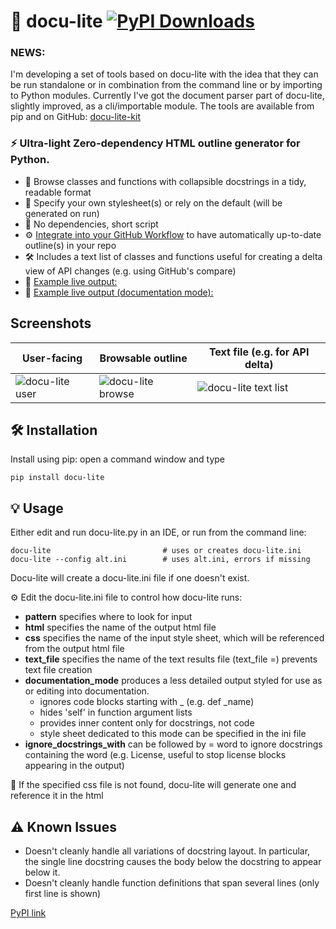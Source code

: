 # 🧾 docu-lite [![PyPI Downloads](https://static.pepy.tech/badge/docu-lite)](https://pepy.tech/projects/docu-lite)

### NEWS:
I'm developing a set of tools based on docu-lite with the idea that they can be run standalone or in combination
from the command line or by importing to Python modules. Currently I've got the document parser part of docu-lite,
slightly improved, as a cli/importable module. The tools are available from pip and on GitHub: [docu-lite-kit](https://github.com/G1OJS/docu-lite-kit)

### ⚡ Ultra-light Zero-dependency HTML outline generator for Python.   



- 📖   Browse classes and functions with collapsible docstrings in a tidy, readable format 
- 📘   Specify your own stylesheet(s) or rely on the default (will be generated on run) 
- 🎈   No dependencies, short script
- ⚙️   [Integrate into your GitHub Workflow](https://g1ojs.github.io/docu-lite/add-to-workflow/index.html) to have automatically up-to-date outline(s) in your repo
- 🛠️  Includes a text list of classes and functions useful for creating a delta view of API changes (e.g. using GitHub's compare)
- 👀   [Example live output:](https://g1ojs.github.io/docu-lite/docu-lite-outline.html)
- 👀   [Example live output (documentation mode):](https://g1ojs.github.io/docu-lite/docu-lite-outline-docmode.html)
  
## Screenshots

|User-facing  | Browsable outline | Text file (e.g. for API delta) |
|--------------|-------------------|-------------------------|
|![docu-lite user](https://github.com/user-attachments/assets/3735ad93-4f1e-4c47-a0c8-67e4e6c1bed8)| ![docu-lite browse](https://github.com/user-attachments/assets/a12df5d7-9c04-4c32-856b-81c6e317de25)|![docu-lite text list](https://github.com/user-attachments/assets/d9f39a76-e724-4dd2-8dca-7aace3a99d13)|

## 🛠 Installation

Install using pip: open a command window and type

```
pip install docu-lite
```
## 💡 Usage
Either edit and run docu-lite.py in an IDE, or run from the command line:
```
docu-lite                         # uses or creates docu-lite.ini
docu-lite --config alt.ini        # uses alt.ini, errors if missing
```
Docu-lite will create a docu-lite.ini file if one doesn't exist.

⚙️ Edit the docu-lite.ini file to control how docu-lite runs:
 - **pattern** specifies where to look for input
 - **html** specifies the name of the output html file
 - **css** specifies the name of the input style sheet, which will be referenced from the output html file
 - **text_file** specifies the name of the text results file (text_file =) prevents text file creation
 - **documentation_mode** produces a less detailed output styled for use as or editing into documentation. 
     - ignores code blocks starting with _ (e.g. def _name)
     - hides 'self' in function argument lists
     - provides inner content only for docstrings, not code
     - style sheet dedicated to this mode can be specified in the ini file
 - **ignore_docstrings_with** can be followed by = word to ignore docstrings containing the word (e.g. License, useful to stop license blocks appearing in the output)  


📝 If the specified css file is not found, docu-lite will generate one and reference it in the html

## ⚠️ Known Issues
 - Doesn't cleanly handle all variations of docstring layout. In particular, the single line docstring causes the body below the docstring to appear below it.
 - Doesn't cleanly handle function definitions that span several lines (only first line is shown)

[PyPI link](https://pypi.org/project/docu-lite/)
